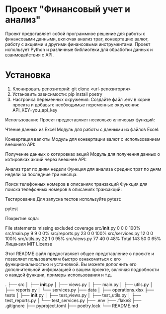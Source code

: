 # Проект "Финансовый учет и анализ"

Проект представляет собой программное решение для работы с финансовыми данными, включая анализ трат, 
конвертацию валют, работу с акциями и другими финансовыми инструментами. 
Проект использует Python и различные библиотеки для обработки данных и взаимодействия с API.

# Установка

1. Клонировать репозиторий: git clone <url-репозитория>
2. Установить зависимости: pip install poetry
3. Настройка переменных окружения: Создайте файл .env в корне проекта и добавьте необходимые переменные окружения:
API_KEY=you_api_key


Использование
Проект предоставляет несколько ключевых функций:

Чтение данных из Excel
Модуль для работы с данными из файлов Excel:


Конвертация валюты
Модуль для конвертации валют с использованием внешнего API:


Получение данных о котировках акций
Модуль для получения данных о котировках акций через внешнее API:


Анализ трат по дням недели
Функция для анализа средних трат по дням недели за последние три месяца:


Поиск телефонных номеров в описаниях транзакций
Функция для поиска телефонных номеров в описаниях транзакций:


Тестирование
Для запуска тестов используйте pytest:

pytest

Покрытие кода:

File            statements	missing	 excluded  coverage
src/__init__.py	0	        0	     0	       100%
src/main.py	    9	        9	     0	       0%
src/reports.py	23	        0	     0	       100%
src/services.py	12	        0	     0	       100%
src/utils.py	22	        1	     0	       95%
src/views.py	77	        40	     0	       48%
Total	        143	        50	     0	       65%
Лицензия
MIT License

Этот README файл предоставляет общее представление о проекте и позволяет пользователям 
быстро ознакомиться с его функциональностью и установкой. Вы можете дополнить его дополнительной
информацией о вашем проекте, включая подробности о каждой функции, примеры использования и т.д.






.
├── src
│ ├── __init__.py
│ ├── views.py
│ ├── main.py
│ ├── utils.py
│ ├── reports.py
│ └── services.py
├── data
│ ├── operations.xlsx
├── tests
│ ├── __init__.py
│ ├── test_views.py
│ ├── test_utils.py
│ ├── test_reports.py
│ └── test_services.py
├── .env
├── .flake8
├── .gitignore
├── pyproject.toml
├── poetry.lock
└── README.md